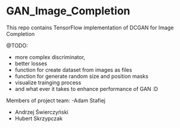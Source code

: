 # GAN_Image_Completion
This repo contains TensorFlow implementation of DCGAN for Image Completion

@TODO:
  - more complex discriminator,
  - better losses
  - function for create dataset from images as files
  - function for generate random size and position masks
  - visualize trainging process
  - and what ever it takes to enhance performance of GAN :D
  
  
Members of project team:
  -Adam Stafiej
  - Andrzej Świerczyński
  - Hubert Skrzypczak
